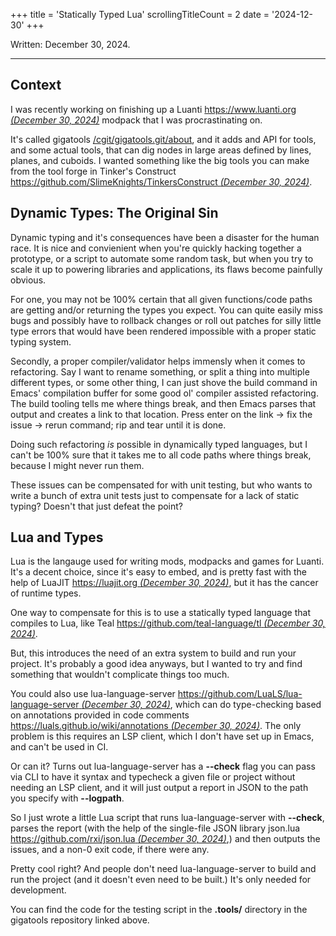 +++
title               = 'Statically Typed Lua'
scrollingTitleCount = 2
date                = '2024-12-30'
+++

Written: December 30, 2024.

---

## Context

I was recently working on finishing up a Luanti
[https://www.luanti.org *(December 30, 2024)*](https://www.luanti.org/)
modpack that I was procrastinating on.

It's called gigatools [/cgit/gigatools.git/about](/cgit/gigatools.git/about/),
and it adds and API for tools, and some actual tools, that can dig nodes in
large areas defined by lines, planes, and cuboids. I wanted something like the
big tools you can make from the tool forge in Tinker's Construct
[https://github.com/SlimeKnights/TinkersConstruct *(December 30, 2024)*](https://github.com/SlimeKnights/TinkersConstruct).

## Dynamic Types: The Original Sin

Dynamic typing and it's consequences have been a disaster for the human race. It
is nice and convienient when you're quickly hacking together a prototype, or a
script to automate some random task, but when you try to scale it up to powering
libraries and applications, its flaws become painfully obvious.

For one, you may not be 100% certain that all given functions/code paths are
getting and/or returning the types you expect. You can quite easily miss bugs
and possibly have to rollback changes or roll out patches for silly little type
errors that would have been rendered impossible with a proper static typing
system.

Secondly, a proper compiler/validator helps immensly when it comes to
refactoring. Say I want to rename something, or split a thing into multiple
different types, or some other thing, I can just shove the build command in
Emacs' compilation buffer for some good ol' compiler assisted refactoring. The
build tooling tells me where things break, and then Emacs parses that output and
creates a link to that location. Press enter on the link -> fix the issue ->
rerun command; rip and tear until it is done.

Doing such refactoring *is* possible in dynamically typed languages, but I can't
be 100% sure that it takes me to all code paths where things break, because I
might never run them.

These issues can be compensated for with unit testing, but who wants to write a
bunch of extra unit tests just to compensate for a lack of static typing?
Doesn't that just defeat the point?

## Lua and Types

Lua is the langauge used for writing mods, modpacks and games for Luanti. It's a
decent choice, since it's easy to embed, and is pretty fast with the help of
LuaJIT [https://luajit.org *(December 30, 2024)*](https://luajit.org/), but it
has the cancer of runtime types.

One way to compensate for this is to use a statically typed language that
compiles to Lua, like Teal
[https://github.com/teal-language/tl *(December 30, 2024)*](https://github.com/teal-language/tl).

But, this introduces the need of an extra system to build and run your
project. It's probably a good idea anyways, but I wanted to try and find
something that wouldn't complicate things too much.

You could also use lua-language-server
[https://github.com/LuaLS/lua-language-server *(December 30, 2024)*](https://github.com/LuaLS/lua-language-server),
which can do type-checking based on annotations provided in code comments
[https://luals.github.io/wiki/annotations *(December 30, 2024)*](https://luals.github.io/wiki/annotations/).
The only problem is this requires an LSP client, which I don't have set up in
Emacs, and can't be used in CI.

Or can it? Turns out lua-language-server has a **--check** flag you can pass via
CLI to have it syntax and typecheck a given file or project without needing an
LSP client, and it will just output a report in JSON to the path you specify
with **--logpath**.

So I just wrote a little Lua script that runs lua-language-server with
**--check**, parses the report (with the help of the single-file JSON library
json.lua
[https://github.com/rxi/json.lua *(December 30, 2024)*](https://github.com/rxi/json.lua),)
and then outputs the issues, and a non-0 exit code, if there were any.

Pretty cool right? And people don't need lua-language-server to build and run
the project (and it doesn't even need to be built.) It's only needed for
development.

You can find the code for the testing script in the **.tools/** directory in the
gigatools repository linked above.
